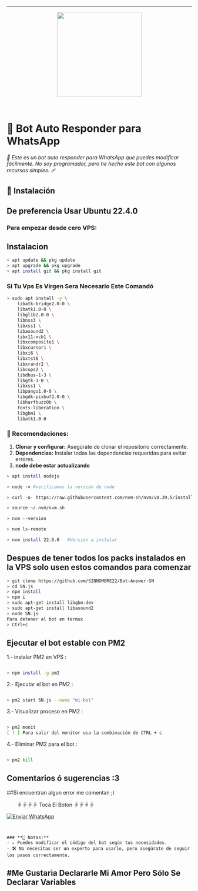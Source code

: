 
---
 <P align="center">
<img src="https://giffiles.alphacoders.com/152/15268.gif" width="230" height="230"/>
</p>
<br>

# **🌟 Bot Auto Responder para WhatsApp**  
*🤖 Este es un bot auto responder para WhatsApp que puedes modificar fácilmente. No soy programador, pero he hecho este bot con algunos recursos simples.* 🩹

## **🚀 Instalación**
## **De preferencia Usar Ubuntu 22.4.0**
### **Para empezar desde cero VPS:**

## Instalacion
```bash
> apt update && pkg update
> apt upgrade && pkg upgrade
> apt install git && pkg install git
```
### Si Tu Vps Es Virgen Sera Necesario Este Comandó
```bash
> sudo apt install -y \
    libatk-bridge2.0-0 \
    libatk1.0-0 \
    libglib2.0-0 \
    libnss3 \
    libxss1 \
    libasound2 \
    libx11-xcb1 \
    libxcomposite1 \
    libxcursor1 \
    libxi6 \
    libxtst6 \
    libxrandr2 \
    libcups2 \
    libdbus-1-3 \
    libgtk-3-0 \
    libxss1 \
    libpango1.0-0 \
    libgdk-pixbuf2.0-0 \
    libharfbuzz0b \
    fonts-liberation \
    libgbm1 \
    libatk1.0-0
```

### **📝 Recomendaciones:**
1. **Clonar y configurar:** Asegúrate de clonar el repositorio correctamente.
2. **Dependencias:** Instalar todas las dependencias requeridas para evitar errores.
3. **node debe estar actualizando**


```bash
> apt install nodejs

> node -v #verificamos la versión de node

> curl -o- https://raw.githubusercontent.com/nvm-sh/nvm/v0.39.5/install.sh | bash

> source ~/.nvm/nvm.sh

> nvm --version

> nvm ls-remote

> nvm install 22.6.0   #Version a instalar

```

## Despues de tener todos los packs instalados en la VPS solo usen estos comandos para comenzar

```bash
> git clone https://github.com/SINNOMBRE22/Bot-Answer-SN
> cd SN.js
> npm install
> npm i
> sudo apt-get install libgbm-dev
> sudo apt-get install libasound2
> node SN.js
Para detener al bot en termux
> Ctrl+c
```
## Ejecutar el bot estable con PM2

1.- instalar PM2 en VPS :
```bash

> npm install -g pm2

```  

2.- Ejecutar el bot en PM2 :
```bash 

> pm2 start SN.js --name "mi-bot"

```
3.- Visualizar proceso en PM2 :
```bash 

> pm2 monit
[ ! ] Para salir del monitor usa la combinación de CTRL + c
```

4.- Eliminar PM2 para el bot :
```bash

> pm2 kill
```

## Comentarios ó sugerencias :3


##Si encuentran algun error me comentan ;)

　　☟☟☟☟ Toca El Boton ☟☟☟☟

[![Enviar WhatsApp](https://img.shields.io/badge/Enviar%20WhatsApp-25D366?style=for-the-badge&logo=whatsapp&logoColor=white)](https://wa.me/message/BSE4ZCEPY7ZOP1)

```


### **📌 Notas:**
- ✏️ Puedes modificar el código del bot según tus necesidades.
- 🛠️ No necesitas ser un experto para usarlo, pero asegúrate de seguir los pasos correctamente.

```

#Me Gustaria Declararle Mi Amor Pero Sólo Se Declarar Variables 
---
